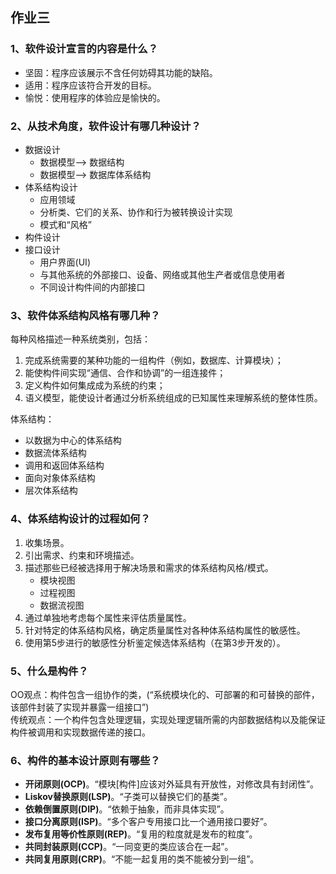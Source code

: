 ## 作业三

### 1、软件设计宣言的内容是什么？
- 坚固：程序应该展示不含任何妨碍其功能的缺陷。
- 适用：程序应该符合开发的目标。
- 愉悦：使用程序的体验应是愉快的。

### 2、从技术角度，软件设计有哪几种设计？
- 数据设计
   - 数据模型--> 数据结构
   - 数据模型--> 数据库体系结构
- 体系结构设计
   - 应用领域
   - 分析类、它们的关系、协作和行为被转换设计实现
   - 模式和“风格”
- 构件设计
- 接口设计
   - 用户界面(UI) 
   - 与其他系统的外部接口、设备、网络或其他生产者或信息使用者
   - 不同设计构件间的内部接口

### 3、软件体系结构风格有哪几种？
每种风格描述一种系统类别，包括：
1. 完成系统需要的某种功能的一组构件（例如，数据库、计算模块）；
2. 能使构件间实现“通信、合作和协调”的一组连接件；
3. 定义构件如何集成成为系统的约束；
4. 语义模型，能使设计者通过分析系统组成的已知属性来理解系统的整体性质。

体系结构：
- 以数据为中心的体系结构
- 数据流体系结构
- 调用和返回体系结构
- 面向对象体系结构
- 层次体系结构

### 4、体系结构设计的过程如何？
1. 收集场景。
2. 引出需求、约束和环境描述。
3. 描述那些已经被选择用于解决场景和需求的体系结构风格/模式。
   - 模块视图
   - 过程视图
   - 数据流视图
4. 通过单独地考虑每个属性来评估质量属性。
5. 针对特定的体系结构风格，确定质量属性对各种体系结构属性的敏感性。
6. 使用第5步进行的敏感性分析鉴定候选体系结构（在第3步开发的）。

### 5、什么是构件？
OO观点：构件包含一组协作的类，(“系统模块化的、可部署的和可替换的部件，该部件封装了实现并暴露一组接口”)<br>
传统观点：一个构件包含处理逻辑，实现处理逻辑所需的内部数据结构以及能保证构件被调用和实现数据传递的接口。

### 6、构件的基本设计原则有哪些？
- **开闭原则(OCP)**。“模块[构件]应该对外延具有开放性，对修改具有封闭性”。
- **Liskov替换原则(LSP)**。“子类可以替换它们的基类”。
- **依赖倒置原则(DIP)**。“依赖于抽象，而非具体实现”。
- **接口分离原则(ISP)**。“多个客户专用接口比一个通用接口要好”。
- **发布复用等价性原则(REP)**。“复用的粒度就是发布的粒度”。
- **共同封装原则(CCP)**。“一同变更的类应该合在一起”。
- **共同复用原则(CRP)**。“不能一起复用的类不能被分到一组”。
